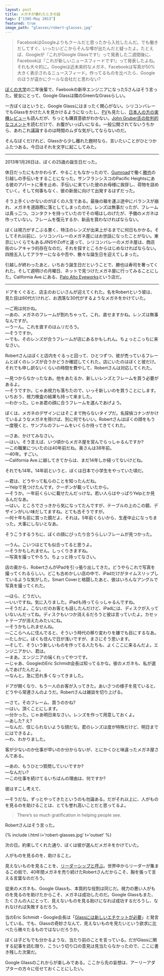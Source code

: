```yaml
---
layout: post
title: メガネが壊れたときの話
tags: ["1305-May 2013"]
featured: true
image_path: "glasses/robert-glasses.jpg"
---
```


> FacebookはGoogleよりもクールだと思ったから入社したんだ。でも働きだしてすぐ、いったいどこからそんな噂が出たんだと疑ったよ。たとえば、Googleが『これがGoogle Glassです!』って発表した二週間後に、Facebookは『これが新しいニュースフィードです!』って発表したよね。 それも大々的に。Googleは近未来的なメガネ、Facebookは写真が50%大きく表示されるニュースフィード。作ってるものを比べたら、Googleのほうが遥かにクールな会社だと思わない?

[ぼくの大学](http://www.cs.cmu.edu/)の二年後輩で、Faebookの新卒エンジニアになったSさんはそう言った。彼女にとって、Google Glassは隣のGreenなGrassらしい。

一方ぼくはというと、Google Glassにはまったく関心がない。シリコンバレーでもGlassをかけた人を見かけるようになったし、[PV](http://www.google.com/glass/start/how-it-feels/)も見たし、[日本人の方の実機レビュー](http://weekly.ascii.jp/elem/000/000/145/145804/)も読んだが、ちっとも購買意欲がわかない。[John Gruber氏の批判的なコメント](https://duckduckgo.com/?q=site%3Adaringfireball.net+google+glass)を読むだけで、お腹がいっぱいになる。一般公開されてないうちから、あれこれ議論するのは時間のムダな気がしてならないのだ。

そんなぼくだけれど、Glassから少し離れた題材なら、言いたいことがひとつかふたつある。今日はそれを文字に起こしてみた。

----

2013年1月26日は、ぼくの25歳の誕生日だった。

休日だったにもかかわらず、やることもなかったので、[Gumroad](https://gumroad.com/)で働く[勝也](https://twitter.com/kn)の引越しの手伝いをすることになった。サンフランシスコのPacific Heightsにある彼のアパートに車を止め、手伝いに来ていた彼のお母様に挨拶し、荷物を詰めていく。そして何事もなく、彼の新居に向けて出発するはずだった。

そう上手くいかないのがぼくの人生である。最後の箱を運ぶ途中にバランスが崩れ、メガネを道路際に落としてしまったのだ。レンズは無事だったが、フレームは真っ二つ。コンタクトを持っていたのでその場はしのげたが、予備のメガネは作っていない。フレームを復元するか、新品を買わなければならない。

ぼくは視力がすこぶる悪く、特注のレンズが出来上がるまでに何日もかかる。そしてそれ以前に、シリコンバレーのメガネ屋にはお世話になったことがない。東京にいくらでもあるJINSやZoffと違って、シリコンバレーのメガネ屋は、商店街のレアキャラ的存在なのだ。それを探すところからはじめなければならない。四捨五入してアラサーになるや否や、散々な誕生日を迎えてしまった。

引越しが終わったあと、いちおう誕生日だということで、勝也は寿司を奢ってくれた。そして週明けの月曜日、ネットで見つけたメガネ屋に行ってみることにした。California Ave.にある、[Palo Alto Eyeworks](http://www.yelp.com/biz/palo-alto-eyeworks-palo-alto)という店だ。

----

ドアをくぐると、店主のおじいさんが迎えてくれた。名をRobertという彼は、見た目は60代だけれど、お洒落な30代がするようなメガネをかけていた。

—ご用は何かね。
<br>—あの、メガネのフレームが割れちゃって。これ、直せますかね。レンズは無事なんですが。
<br>—うーん。これを直すのはムリだろう。
<br>—そうですか。
<br>—でも、そのレンズが合うフレームが店にあるかもしれん。ちょっとこっちに来なさい。

Robertさんはぼくと店内をぐるっと回って、ひとつずつ、彼が売っているフレームとぼくのレンズが合うかどうか確認してくれた。店にいたのはぼくと彼だけ。それでも申し訳ないくらいの時間を費やして、Robertさんは対応してくれた。

—見つからなかったなあ。他をあたるか、新しいレンズとフレームを買う必要があるよ。
<br>—そうですか。じゃあ視力も落ちたので、いっそ新しいのを買うことにします。いちおう、視力検査の結果も持って来ました。
<br>—わかった。じゃあ君の顔に合うフレームを選んであげよう。

ぼくは、メガネのデザインにはそこまで拘らないタイプだ。名探偵コナンがかけているようなメガネを除けば、別に何でもいい。Robertさんはぼくの顔をもう一度覗くと、サンプルのフレームをいくらか持ってきてくれた。

—さあ、かけてみなさい。
<br>—はい。そう言えば、いつ頃からメガネ屋を営んでらっしゃるんですか?
<br>—この職業についたのは40年前だね。奥さんは38年前。
<br>—40年。すごい。
<br>—California Ave.に越してきてからは、まだ14年しか経ってないけどね。

それでも14年。14年前というと、ぼくは日本で小学生をやっていた頃だ。

—君は、どうやって私らのことを知ったんだね。
<br>—Yelpで見つけたんです。クーポンが載っていたから。
<br>—そうか。一年前くらいに載せたんだっけな。若い人らはやっぱりYelpとか見るんだなあ。
<br>—はい。ところでさっきから気になってたんですが、テーブルの上のこの鏡、デザインがいい味だしてますね。とても古そうですが。
<br>—何十年も前に買った鏡だよ、それは。5年前くらいから、生産中止になっちまった。大事にしないとなあ。

そうこうするうちに、ぼくの顔にぴったり合うらしいフレームが見つかった。

—うん。こいつはとても似合ってると思うよ。
<br>—そうかもしれません。しっくりきますね。
<br>—写真を撮ってやろう。ちょっと待ってなさい。

店の奥から、RobertさんがiPadを引っ張り出してきた。どうやらこれで写真を撮ってくれるらしい。どこも古めかしい店の中で、iPadだけがタイムスリップしているような気がした。Smart Coverと格闘したあと、彼はいろんなアングルで写真を撮ってくれた。

—ほら、どうだい。
<br>—いいですね。気に入りました。iPadも持ってらっしゃるんですね。
<br>—そうだよ。こないだのお客とも話したんだけど、iPadには、ディスクが入っていないんだってね。ディスクもいつか消えるだろうと彼は言っていたよ。カセットテープが消えたみたいにね。
<br>—そうかもしれませんね。
<br>—ここらへんに住んでると、そういう時代の移り変わりを嫌でも目にするなあ。
<br>—たしかに。ぼくも住んで日が浅いですが、まさにそう思います。
<br>—そして、そういう新しいものを作ってる人たちも、よくここに来るんだよ。エンジニアかい、君は。
<br>—まあ。エンジニアの端くれってやつです。
<br>—じゃあ、GoogleのEric Schmidt会長は知ってるかな。彼のメガネも、私が選んであげたんだよ。
<br>—なんと。急に恐れ多くなってきました。

ドアが開くなり、もう一人のお客が入ってきた。あいさつの様子を見ていると、どうやら常連さんのようだ。Robertさんは雑談を切り上げる。

—さて。そのフレーム、買うのかね?
<br>—はい。頂くことにします。
<br>—分かった。じゃあ明日来なさい。レンズを作って用意しておくよ。
<br>—あした? え?
<br>—なんだ、信じられないような顔だな。君のレンズは度が特殊だけど、明日までにはできるよ。
<br>—わ、わかりました。

客が少ないのか仕事が早いのか分からないが、とにかくひと味違ったメガネ屋さんである。

—あの、もうひとつ質問していいですか?
<br>—なんだい?
<br>—この仕事を続けてるいちばんの理由は、何ですか?

彼はすこし考えて、

—そうだな。ずっとやってきたというのも勿論ある。だがそれ以上に、人がものを見るのを助けることは、とても誉れ高いことだと思ってるよ。

> There’s so much gratification in helping people see.

Robertさんはそう言った。

{% include i.html i='robert-glasses.jpg' t='outset' %}

次の日。約束してくれた通り、ぼくは彼が選んだメガネをかけていた。

人がものを見るのを、助けること。

見えないものを見ることを、[リーダーシップと呼ぶ](http://www.amazon.co.jp/%E3%83%AA%E3%83%BC%E3%83%80%E3%83%BC%E3%82%B7%E3%83%83%E3%83%97%E3%81%AE%E6%97%85-%E8%A6%8B%E3%81%88%E3%81%AA%E3%81%84%E3%82%82%E3%81%AE%E3%82%92%E8%A6%8B%E3%82%8B-%E5%85%89%E6%96%87%E7%A4%BE%E6%96%B0%E6%9B%B8-%E9%87%8E%E7%94%B0-%E6%99%BA%E7%BE%A9/dp/433403389X/)。世界中からリーダーが集まるこの街で、40年間メガネを売り続けたRobertさんだからこそ、胸を張って言える言葉なのだろう。

従来のメガネも、Google Glassも、本質的な役割は同じだ。視力の悪い人がものを見るのを助けたからこそ、メガネは成功したのだ。Google Glassもまた、たくさんの人にとって、見えないものを見る助けになれば成功するだろうし、なれなければ失敗するだろう。

当のEric Schmidt・Google会長は「[Glassには新しいエチケットが必要](http://www.itmedia.co.jp/news/articles/1304/30/news039.html)」と発言している。でも、Glassの奇妙さなんて、見えないものを見たいという欲求に比べたら微々たるものではないだろうか。

ぼくは子どもでも分かるような、当たり前のことを言っている。だがGlassに関する記事を読む限り、こういう切り口の意見は見当たらなかったので、ここに書き残した次第だ。

Google Glassのこれからが楽しみである。ここから先の妄想は、アーリーアダプターの方々に任せておくことにしたい。
